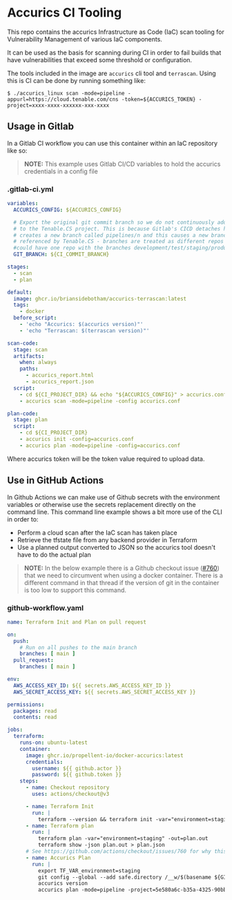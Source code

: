 # Accurics CI Tooling

This repo contains the accurics Infrastructure as Code (IaC) scan tooling for Vulnerability Management of various IaC components.

It can be used as the basis for scanning during CI in order to fail builds that have vulnerabilities that exceed some threshold or configuration.

The tools included in the image are `accurics` cli tool and `terrascan`. Using this is CI can be done by running something like:

```shell
$ ./accurics_linux scan -mode=pipeline -appurl=https://cloud.tenable.com/cns -token=${ACCURICS_TOKEN} -project=xxxx-xxxx-xxxxxx-xxx-xxxx
```

## Usage in Gitlab

In a Gitlab CI workflow you can use this container within an IaC repository like so:

> **NOTE:** This example uses Gitlab CI/CD variables to hold the accurics credentials in a config file

### .gitlab-ci.yml

```yaml
variables:
  ACCURICS_CONFIG: ${ACCURICS_CONFIG}

  # Export the original git commit branch so we do not continuously add new "repos"
  # to the Tenable.CS project. This is because Gitlab's CICD detaches head and then
  # creates a new branch called pipelines/n and this causes a new branch to be
  # referenced by Tenable.CS - branches are treated as different repos because we
  #could have one repo with the branches development/test/staging/production, etc.
  GIT_BRANCH: ${CI_COMMIT_BRANCH}

stages:
  - scan
  - plan

default:
  image: ghcr.io/briansidebotham/accurics-terrascan:latest
  tags:
    - docker
  before_script:
    - 'echo "Accurics: $(accurics version)"'
    - 'echo "Terrascan: $(terrascan version)"'

scan-code:
  stage: scan
  artifacts:
    when: always
    paths:
      - accurics_report.html
      - accurics_report.json
  script:
    - cd ${CI_PROJECT_DIR} && echo "${ACCURICS_CONFIG}" > accurics.conf
    - accurics scan -mode=pipeline -config accurics.conf

plan-code:
  stage: plan
  script:
    - cd ${CI_PROJECT_DIR}
    - accurics init -config=accurics.conf
    - accurics plan -mode=pipeline -config=accurics.conf
```

Where accurics token will be the token value required to upload data.

## Use in GitHub Actions

In Github Actions we can make use of Github secrets with the environment variables or otherwise use the secrets replacement directly on the command line. This command line example shows a bit more use of the CLI in order to:

  - Perform a cloud scan after the IaC scan has taken place
  - Retrieve the tfstate file from any backend provider in Terraform
  - Use a planned output converted to JSON so the accurics tool doesn't have to do the actual plan

> **NOTE:** In the below example there is a Github checkout issue ([#760](https://github.com/actions/checkout/issues/760)) that we need to circumvent when using a docker container. There is a different command in that thread if the version of git in the container is too low to support this command.

### github-workflow.yaml

```yaml
name: Terraform Init and Plan on pull request

on:
  push:
    # Run on all pushes to the main branch
    branches: [ main ]
  pull_request:
    branches: [ main ]

env:
  AWS_ACCESS_KEY_ID: ${{ secrets.AWS_ACCESS_KEY_ID }}
  AWS_SECRET_ACCESS_KEY: ${{ secrets.AWS_SECRET_ACCESS_KEY }}

permissions:
  packages: read
  contents: read

jobs:
  terraform:
    runs-on: ubuntu-latest
    container:
      image: ghcr.io/propellent-io/docker-accurics:latest
      credentials:
        username: ${{ github.actor }}
        password: ${{ github.token }}
    steps:
      - name: Checkout repository
        uses: actions/checkout@v3

      - name: Terraform Init
        run: |
          terraform --version && terraform init -var="environment=staging"
      - name: Terraform plan
        run: |
          terraform plan -var="environment=staging" -out=plan.out
          terraform show -json plan.out > plan.json
      # See https://github.com/actions/checkout/issues/760 for why this step is necessary
      - name: Accurics Plan
        run: |
          export TF_VAR_environment=staging
          git config --global --add safe.directory /__w/$(basename ${GITHUB_REPOSITORY})/$(basename ${GITHUB_REPOSITORY})
          accurics version
          accurics plan -mode=pipeline -project=5e580a6c-b35a-4325-90bb-7d085de5eca0 -appurl="https://cloud.tenable.com/cns" -token="${{ secrets.ACCURICS_API_KEY }}" -planjson=plan.json --pulltfstate -cloudscan
```
